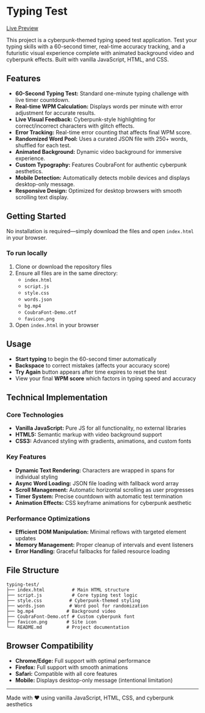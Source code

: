 # Typing Test

[Live Preview](https://v43rus.github.io/typing-test/)

This project is a cyberpunk-themed typing speed test application. Test your typing skills with a 60-second timer, real-time accuracy tracking, and a futuristic visual experience complete with animated background video and cyberpunk effects. Built with vanilla JavaScript, HTML, and CSS.

## Features

- **60-Second Typing Test:** Standard one-minute typing challenge with live timer countdown.
- **Real-time WPM Calculation:** Displays words per minute with error adjustment for accurate results.
- **Live Visual Feedback:** Cyberpunk-style highlighting for correct/incorrect characters with glitch effects.
- **Error Tracking:** Real-time error counting that affects final WPM score.
- **Randomized Word Pool:** Uses a curated JSON file with 250+ words, shuffled for each test.
- **Animated Background:** Dynamic video background for immersive experience.
- **Custom Typography:** Features CoubraFont for authentic cyberpunk aesthetics.
- **Mobile Detection:** Automatically detects mobile devices and displays desktop-only message.
- **Responsive Design:** Optimized for desktop browsers with smooth scrolling text display.

## Getting Started

No installation is required—simply download the files and open `index.html` in your browser.

### To run locally

1. Clone or download the repository files
2. Ensure all files are in the same directory:
   - `index.html`
   - `script.js`
   - `style.css`
   - `words.json`
   - `bg.mp4`
   - `CoubraFont-Demo.otf`
   - `favicon.png`
3. Open `index.html` in your browser

## Usage

- **Start typing** to begin the 60-second timer automatically
- **Backspace** to correct mistakes (affects your accuracy score)
- **Try Again** button appears after time expires to reset the test
- View your final **WPM score** which factors in typing speed and accuracy

## Technical Implementation

### Core Technologies
- **Vanilla JavaScript:** Pure JS for all functionality, no external libraries
- **HTML5:** Semantic markup with video background support
- **CSS3:** Advanced styling with gradients, animations, and custom fonts

### Key Features
- **Dynamic Text Rendering:** Characters are wrapped in spans for individual styling
- **Async Word Loading:** JSON file loading with fallback word array
- **Scroll Management:** Automatic horizontal scrolling as user progresses
- **Timer System:** Precise countdown with automatic test termination
- **Animation Effects:** CSS keyframe animations for cyberpunk aesthetic

### Performance Optimizations
- **Efficient DOM Manipulation:** Minimal reflows with targeted element updates
- **Memory Management:** Proper cleanup of intervals and event listeners
- **Error Handling:** Graceful fallbacks for failed resource loading

## File Structure

```
typing-test/
├── index.html          # Main HTML structure
├── script.js           # Core typing test logic
├── style.css          # Cyberpunk-themed styling
├── words.json         # Word pool for randomization
├── bg.mp4            # Background video
├── CoubraFont-Demo.otf # Custom cyberpunk font
├── favicon.png       # Site icon
└── README.md         # Project documentation
```

## Browser Compatibility

- **Chrome/Edge:** Full support with optimal performance
- **Firefox:** Full support with smooth animations
- **Safari:** Compatible with all core features
- **Mobile:** Displays desktop-only message (intentional limitation)

---

Made with ❤️ using vanilla JavaScript, HTML, CSS, and cyberpunk aesthetics
